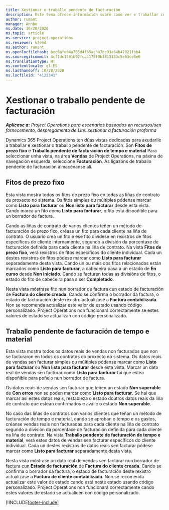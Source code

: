 ```yaml
---
title: Xestionar o traballo pendente de facturación
description: Este tema ofrece información sobre como ver e traballar co traballo pendente de facturación en Project Operations.
author: rumant
manager: Annbe
ms.date: 10/20/2020
ms.topic: article
ms.service: project-operations
ms.reviewer: kfend
ms.author: rumant
ms.openlocfilehash: bec6afe04a705d4f55ac3a7de93a64b47021fbb4
ms.sourcegitcommit: 4cf1dc1561b92fca4175f0b3813133c5e63ce8e6
ms.translationtype: HT
ms.contentlocale: gl-ES
ms.lasthandoff: 10/28/2020
ms.locfileid: "4122341"
---
```

# <a name="manage-the-billing-backlog"></a>Xestionar o traballo pendente de facturación

_**Aplícase a:** Project Operations para escenarios baseados en recursos/sen fornecemento, despregamento de Lite: xestionar a facturación proforma_

Dynamics 365 Project Operations ten dúas vistas dedicadas para axudarlle a traballar e xestionar o traballo pendente de facturación. Son **Fitos de prezo fixo** e **Traballo pendente de facturación de tempo e material** Para seleccionar unha vista, na área **Vendas** de Project Operations, na páxina de navegación esquerda, seleccione **Facturación**. As ligazóns de traballo pendente de facturación almacénanse alí.

## <a name="fixed-price-milestones"></a>Fitos de prezo fixo

Esta vista mostra todos os fitos de prezo fixo en todas as liñas de contrato de proxecto no sistema. Os fitos simples ou múltiples pódense marcar como **Listo para facturar** ou **Non listo para facturar** desde esta vista. Cando marca un fito como **Listo para facturar**, o fito está dispoñible para un borrador de factura.

Cando as liñas de contrato de varios clientes teñen un método de facturación de prezo fixo, créase un fito para cada cliente na liña de contrato. O usuario crea un fito e ese fito divídese en rexistros de fitos específicos do cliente internamente, segundo a división da porcentaxe de facturación definida para cada cliente na liña de contrato. Na vista **Fitos de prezo fixo**, verá rexistros de fitos específicos do cliente individual. Cada un destes rexistros de fitos pódese marcar como **Listo para facturar** separadamente desta vista. Cando un ou máis dos fitos relacionados están marcados como **Listo para facturar**, a cabeceira pasa a un estado de **En curso** desde **Non iniciado**. Cando se facturen todas as divisións de fitos, o estado do fito de cabeceira pasa a ser **Completado**.

Nesta vista móstrase fito nun borrador de factura cun estado de facturación de **Factura do cliente creada**. Cando se confirma o borrador da factura, o estado de facturación deste rexistro actualízase a **Factura contabilizada**. Non se recomenda actualizar este valor de estado usando código personalizado. Project Operations non funcionará correctamente se estes valores de estado se actualizan con código personalizado.

## <a name="time-and-material-billing-backlog"></a>Traballo pendente de facturación de tempo e material

Esta vista mostra todos os datos reais de vendas non facturados que non se facturaron en todos os contratos do proxecto no sistema. Os datos reais de vendas sen facturar simples ou múltiples pódense marcar como **Listo para facturar** ou **Non listo para facturar** desde esta vista. Marcar un dato real de vendas sen facturar como **Listo para facturar** fai que estea dispoñible para poñelo nun borrador de factura.

Os datos reais de vendas sen facturar que teñen un estado **Non superable** de **Con erros** non se poden marcar como **Listo para facturar**. Se hai que marcar así estes datos reais, restableza o estado doutros datos reais da liña de contrato que estean confirmados e avalíe o estado **Non superable**.

No caso das liñas de contratos con varios clientes que teñan un método de facturación de tempo e material, cando se aproban o tempo e os gastos, créanse vendas reais non facturadas para cada cliente na liña de contrato segundo a división da porcentaxe de facturación definida para cada cliente na liña de contrato. Na vista **Traballo pendente de facturación de tempo e material**, verá estes datos de vendas sen facturar específicos do cliente individual. Cada un destes rexistros de datos reais sen facturar pódese marcar como **Listo para facturar** separadamente desta vista.

Nesta vista móstrase un dato real de vendas sen facturar nun borrador de factura cun **Estado de facturación** de **Factura do cliente creada**. Cando se confirma o borrador da factura, o estado de facturación deste rexistro actualízase a **Factura de cliente contabilizada**. Non se recomenda actualizar este valor de estado cando está neste estado usando código personalizado. Project Operations non funcionará correctamente cando estes valores de estado se actualicen con código personalizado.


[!INCLUDE[footer-include](../includes/footer-banner.md)]